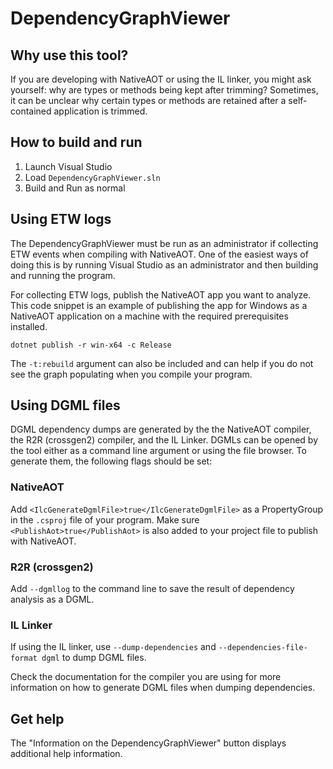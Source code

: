 # DependencyGraphViewer

## Why use this tool?
If you are developing with NativeAOT or using the IL linker, you might ask yourself: why are types or methods being kept after trimming? Sometimes, it can be unclear why certain types or methods are retained after a self-contained application is trimmed.

## How to build and run
1. Launch Visual Studio
2. Load `DependencyGraphViewer.sln`
3. Build and Run as normal
## Using ETW logs
The DependencyGraphViewer must be run as an administrator if collecting ETW events when compiling with NativeAOT. One of the easiest ways of doing this is by running Visual Studio as an administrator and then building and running the program.

For collecting ETW logs, publish the NativeAOT app you want to analyze. This code snippet is an example of publishing the app for Windows as a NativeAOT application on a machine with the required prerequisites installed.
```
dotnet publish -r win-x64 -c Release
```
The `-t:rebuild` argument can also be included and can help if you do not see the graph populating when you compile your program.
## Using DGML files
DGML dependency dumps are generated by the the NativeAOT compiler, the R2R (crossgen2) compiler, and the IL Linker. DGMLs can be opened by the tool either as a command line argument or using the file browser. To generate them, the following flags should be set:

### NativeAOT

Add `<IlcGenerateDgmlFile>true</IlcGenerateDgmlFile>` as a PropertyGroup in the `.csproj` file of your program. Make sure `<PublishAot>true</PublishAot>` is also added to your project file to publish with NativeAOT.

### R2R (crossgen2)

Add `--dgmllog` to the command line to save the result of dependency analysis as a DGML.

### IL Linker

If using the IL linker, use `--dump-dependencies` and `--dependencies-file-format dgml` to dump DGML files.

Check the documentation for the compiler you are using for more information on how to generate DGML files when dumping dependencies.
## Get help
The "Information on the DependencyGraphViewer" button displays additional help information.

